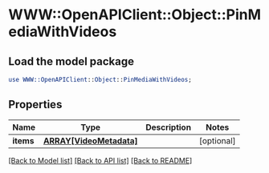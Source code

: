 # WWW::OpenAPIClient::Object::PinMediaWithVideos

## Load the model package
```perl
use WWW::OpenAPIClient::Object::PinMediaWithVideos;
```

## Properties
Name | Type | Description | Notes
------------ | ------------- | ------------- | -------------
**items** | [**ARRAY[VideoMetadata]**](VideoMetadata.md) |  | [optional] 

[[Back to Model list]](../README.md#documentation-for-models) [[Back to API list]](../README.md#documentation-for-api-endpoints) [[Back to README]](../README.md)


